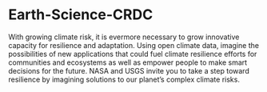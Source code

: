 # Earth-Science-CRDC
With growing climate risk, it is evermore necessary to grow innovative capacity for resilience and adaptation. Using open climate data, imagine the possibilities of new applications that could fuel climate resilience efforts for communities and ecosystems as well as empower people to make smart decisions for the future. NASA and USGS invite you to take a step toward resilience by imagining solutions to our planet’s complex climate risks.
